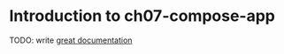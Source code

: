 # Introduction to ch07-compose-app

TODO: write [great documentation](http://jacobian.org/writing/what-to-write/)
